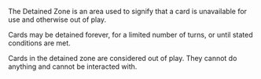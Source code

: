 The Detained Zone is an area used to signify that a card is unavailable for use and otherwise out of play.

Cards may be detained forever, for a limited number of turns, or until stated conditions are met.

Cards in the detained zone are considered out of play. They cannot do anything and cannot be interacted with.

